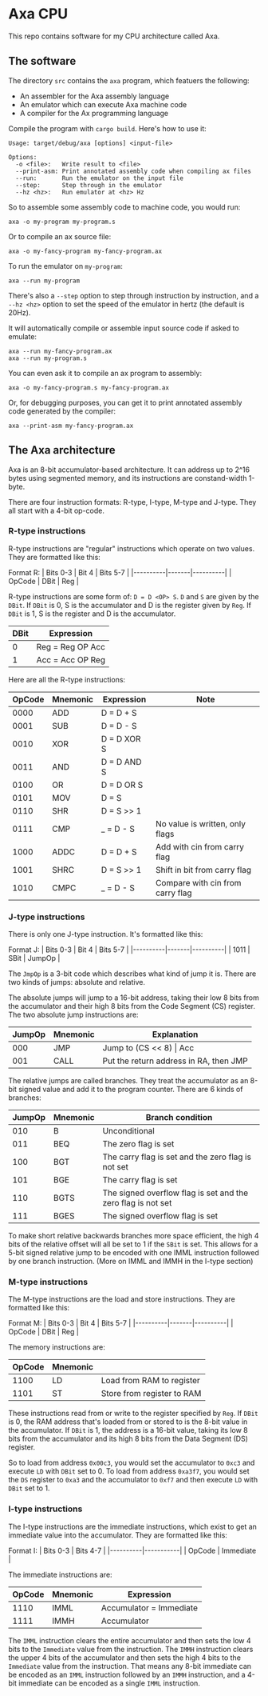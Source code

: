 # Axa CPU

This repo contains software for my CPU architecture called Axa.

## The software

The directory `src` contains the `axa` program, which featuers the following:

* An assembler for the Axa assembly language
* An emulator which can execute Axa machine code
* A compiler for the Ax programming language

Compile the program with `cargo build`. Here's how to use it:

```
Usage: target/debug/axa [options] <input-file>

Options:
  -o <file>:   Write result to <file>
  --print-asm: Print annotated assembly code when compiling ax files
  --run:       Run the emulator on the input file
  --step:      Step through in the emulator
  --hz <hz>:   Run emulator at <hz> Hz
```

So to assemble some assembly code to machine code, you would run:

	axa -o my-program my-program.s

Or to compile an ax source file:

	axa -o my-fancy-program my-fancy-program.ax

To run the emulator on `my-program`:

	axa --run my-program

There's also a `--step` option to step through instruction
by instruction, and a `--hz <hz>` option to set the speed
of the emulator in hertz (the default is 20Hz).

It will automatically compile or assemble input source code if asked to emulate:

	axa --run my-fancy-program.ax
	axa --run my-program.s

You can even ask it to compile an ax program to assembly:

	axa -o my-fancy-program.s my-fancy-program.ax

Or, for debugging purposes, you can get it to print
annotated assembly code generated by the compiler:

	axa --print-asm my-fancy-program.ax

## The Axa architecture

Axa is an 8-bit accumulator-based architecture.
It can address up to 2^16 bytes using segmented memory,
and its instructions are constand-width 1-byte.

There are four instruction formats: R-type, I-type, M-type and J-type.
They all start with a 4-bit op-code.

### R-type instructions

R-type instructions are "regular" instructions which operate on two values.
They are formatted like this:

Format R:
| Bits 0-3 | Bit 4 | Bits 5-7 |
|----------|-------|----------|
| OpCode   | DBit  | Reg      |

R-type instructions are some form of: `D = D <OP> S`.
`D` and `S` are given by the `DBit`. If `DBit` is 0, S is the accumulator and D
is the register given by `Reg`. If `DBit` is 1, S is the register and D is the
accumulator.

| DBit | Expression       |
|------|------------------|
| 0    | Reg = Reg OP Acc |
| 1    | Acc = Acc OP Reg |

Here are all the R-type instructions:

| OpCode | Mnemonic | Expression  | Note                             |
|--------|----------|-------------|----------------------------------|
| 0000   | ADD      | D = D + S   |                                  |
| 0001   | SUB      | D = D - S   |                                  |
| 0010   | XOR      | D = D XOR S |                                  |
| 0011   | AND      | D = D AND S |                                  |
| 0100   | OR       | D = D OR S  |                                  |
| 0101   | MOV      | D = S       |                                  |
| 0110   | SHR      | D = S >> 1  |                                  |
| 0111   | CMP      | _ = D - S   | No value is written, only flags  |
| 1000   | ADDC     | D = D + S   | Add with cin from carry flag     |
| 1001   | SHRC     | D = S >> 1  | Shift in bit from carry flag     |
| 1010   | CMPC     | _ = D - S   | Compare with cin from carry flag |

### J-type instructions

There is only one J-type instruction. It's formatted like this:

Format J:
| Bits 0-3 | Bit 4 | Bits 5-7 |
|----------|-------|----------|
| 1011     | SBit  | JumpOp   |

The `JmpOp` is a 3-bit code which describes what kind of jump it is.
There are two kinds of jumps: absolute and relative.

The absolute jumps will jump to a 16-bit address, taking their low 8 bits from
the accumulator and their high 8 bits from the Code Segment (CS) register.
The two absolute jump instructions are:

| JumpOp | Mnemonic | Explanation                            |
|--------|----------|----------------------------------------|
| 000    | JMP      | Jump to (CS << 8) \| Acc               |
| 001    | CALL     | Put the return address in RA, then JMP |

The relative jumps are called branches.
They treat the accumulator as an 8-bit signed value
and add it to the program counter. There are 6 kinds of branches:

| JumpOp | Mnemonic | Branch condition                                             |
|--------|----------|--------------------------------------------------------------|
| 010    | B        | Unconditional                                                |
| 011    | BEQ      | The zero flag is set                                         |
| 100    | BGT      | The carry flag is set and the zero flag is not set           |
| 101    | BGE      | The carry flag is set                                        |
| 110    | BGTS     | The signed overflow flag is set and the zero flag is not set |
| 111    | BGES     | The signed overflow flag is set                              |

To make short relative backwards branches more space efficient,
the high 4 bits of the relative offset will all be set to 1 if the `SBit` is set.
This allows for a 5-bit signed relative jump to be encoded with one IMML instruction
followed by one branch instruction. (More on IMML and IMMH in the I-type section)

### M-type instructions

The M-type instructions are the load and store instructions. They are formatted like this:

Format M:
| Bits 0-3 | Bit 4 | Bits 5-7 |
|----------|-------|----------|
| OpCode   | DBit  | Reg      |

The memory instructions are:

| OpCode | Mnemonic |                            |
|--------|----------|----------------------------|
| 1100   | LD       | Load from RAM to register  |
| 1101   | ST       | Store from register to RAM |

These instructions read from or write to the register specified by `Reg`.
If `DBit` is 0, the RAM address that's loaded from or stored to is the
8-bit value in the accumulator. If `DBit` is 1, the address is a 16-bit value,
taking its low 8 bits from the accumulator and its high 8 bits from
the Data Segment (DS) register.

So to load from address `0x00c3`, you would set the accumulator to `0xc3` and
execute `LD` with `DBit` set to 0. To load from address `0xa3f7`, you would
set the `DS` register to `0xa3` and the accumulator to `0xf7` and then execute
`LD` with `DBit` set to 1.

### I-type instructions

The I-type instructions are the immediate instructions, which exist to get
an immediate value into the accumulator.
They are formatted like this:

Format I:
| Bits 0-3 | Bits 4-7  |
|----------|-----------|
| OpCode   | Immediate |

The immediate instructions are:

| OpCode | Mnemonic | Expression                      |
|--------|----------|---------------------------------|
| 1110   | IMML     | Accumulator = Immediate         |
| 1111   | IMMH     | Accumulator |= (Immediate << 4) |

The `IMML` instruction clears the entire accumulator and then sets the low 4 bits
to the `Immediate` value from the instruction.
The `IMMH` instruction clears the upper 4 bits of the accumulator and then sets
the high 4 bits to the `Immediate` value from the instruction.
That means any 8-bit immediate can be encoded as an `IMML` instruction
followed by an `IMMH` instruction, and a 4-bit immediate can be encoded as a single
`IMML` instruction.
